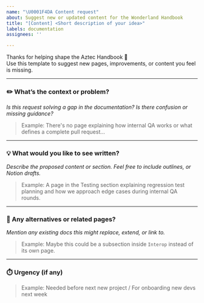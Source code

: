 ```yaml
---
name: "\U0001F4DA Content request"
about: Suggest new or updated content for the Wonderland Handbook
title: "[Content] <Short description of your idea>"
labels: documentation
assignees: ''

---
```


Thanks for helping shape the Aztec Handbook 🧭  
Use this template to suggest new pages, improvements, or content you feel is missing.

---

### ✏️ What’s the context or problem?

_Is this request solving a gap in the documentation? Is there confusion or missing guidance?_

> Example: There's no page explaining how internal QA works or what defines a complete pull request...

---

### 💡 What would you like to see written?

_Describe the proposed content or section. Feel free to include outlines, or Notion drafts._

> Example: A page in the Testing section explaining regression test planning and how we approach edge cases during internal QA rounds.

---

### 🧭 Any alternatives or related pages?

_Mention any existing docs this might replace, extend, or link to._

> Example: Maybe this could be a subsection inside `Interop` instead of its own page.

---

### ⏱️ Urgency (if any)

> Example: Needed before next new project / For onboarding new devs next week

